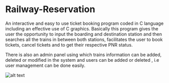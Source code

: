 # Railway-Reservation
An interactive and easy to use ticket booking program coded in C language including an effective use of C graphics. Basically this program gives the user the opportunity to input the boarding and destination station and then searches all the trains in between both stations, facilitates the user to book tickets, cancel tickets and to get their respective PNR status. 

There is also an admin panel using which trains information can be added, deleted or modified in the system and users can be added or deleted , i.e user management can be done easily.

![alt text](https://github.com/Mausam-Sharma/Railway-Reservation/blob/master/railway_reservation.JPG)

